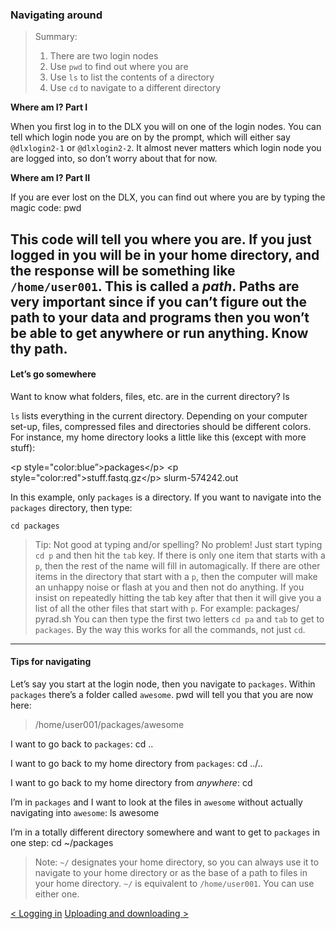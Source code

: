 ### Navigating around

> Summary:
> 1. There are two login nodes
> 2. Use `pwd` to find out where you are
> 3. Use `ls` to list the contents of a directory
> 4. Use `cd` to navigate to a different directory

**Where am I? Part I**

When you first log in to the DLX you will on one of the login nodes. You can tell which login node you are on by the prompt, which will either say `@dlxlogin2-1` or `@dlxlogin2-2`. It almost never matters which login node you are logged into, so don’t worry about that for now.

**Where am I? Part II**

If you are ever lost on the DLX, you can find out where you are by typing the magic code:
	pwd

This code will tell you where you are. If you just logged in you will be in your home directory, and the response will be something like `/home/user001`. This is called a *path*. Paths are very important since if you can’t figure out the path to your data and programs then you won’t be able to get anywhere or run anything. Know thy path.
---- 

#### Let’s go somewhere

Want to know what folders, files, etc. are in the current directory?
	ls

`ls` lists everything in the current directory. Depending on your computer set-up, files, compressed files and directories should be different colors. For instance, my home directory looks a little like this (except with more stuff):

\<p style="color:blue”\>packages\</p\>      \<p style="color:red"\>stuff.fastq.gz\</p\>  slurm-574242.out

In this example, only `packages` is a directory. If you want to navigate into the `packages` directory, then type:

	cd packages

> Tip: Not good at typing and/or spelling? No problem! Just start typing `cd p` and then hit the `tab` key. If there is only one item that starts with a `p`, then the rest of the name will fill in automagically. If there are other items in the directory that start with a `p`, then the computer will make an unhappy noise or flash at you and then not do anything. If you insist on repeatedly hitting the tab key after that then it will give you a list of all the other files that start with `p`. For example:
> 	packages/ pyrad.sh
> You can then type the first two letters `cd pa` and `tab` to get to `packages`. By the way this works for all the commands, not just `cd`.
---- 
#### Tips for navigating

Let’s say you start at the login node, then you navigate to `packages`. Within `packages` there’s a folder called `awesome`. pwd will tell you that you are now here: 
> /home/user001/packages/awesome

I want to go back to `packages`:
	cd ..

I want to go back to my home directory from `packages`:
	cd ../..

I want to go back to my home directory from *anywhere*:
	cd

I’m in `packages` and I want to look at the files in `awesome` without actually navigating into `awesome`:
	ls awesome

I’m in a totally different directory somewhere and want to get to `packages` in one step:
	cd ~/packages

> Note: `~/` designates your home directory, so you can always use it to navigate to your home directory or as the base of a path to files in your home directory. `~/` is equivalent to `/home/user001`. You can use either one.

[\< Logging in](login.html)   [Uploading and downloading \>](uploading.html)
